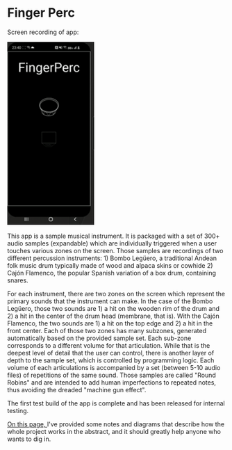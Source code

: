 # Finger Perc

Screen recording of app: 

<img src="gifOfDemo.gif" width="200" alt="Screen recording of app">

This app is a sample musical instrument. It is packaged with a set of 300+ audio samples
(expandable) which are individually triggered when a user touches various zones on the screen. 
Those samples are recordings of two different percussion instruments: 1) Bombo Legüero, a 
traditional Andean folk music drum typically made of 
wood and alpaca skins or cowhide 2) Cajón Flamenco, the popular Spanish variation of a box drum, 
containing snares.  

For each instrument, there are two zones on the screen which represent the primary sounds that the 
instrument can make. 
In the case of the Bombo Legüero, those two sounds are 1) a hit on the wooden rim of the drum and 2) 
a hit in the center of the drum head (membrane, that is). 
With the Cajón Flamenco, the two sounds are 1) a hit on the top edge and 2) a hit in the front center. 
Each of those two zones has many subzones, generated automatically based on the provided sample set. 
Each sub-zone corresponds to a different volume for that articulation. 
While that is the deepest level of detail that the user can control, there is another 
layer of depth to the sample set, which is controlled by programming logic. 
Each volume of each articulations is accompanied by a set 
(between 5-10 audio files) of repetitions of the same sound. Those samples are called 
"Round Robins" and are intended to add human imperfections to repeated notes, thus avoiding the
dreaded "machine gun effect". 

The first test build of the app is complete and has been released for internal testing. 

[On this page, ](./app/Documentation/RenderedImages/RenderedImages.md) I've provided some 
notes and diagrams that describe how the whole project works in the abstract, and it should 
greatly help anyone who wants to dig in.  
